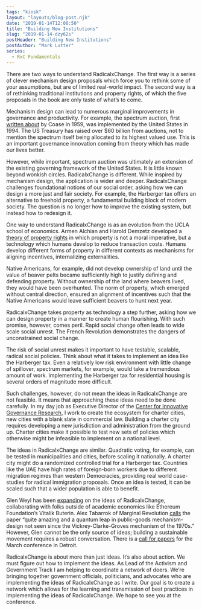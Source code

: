 ```yaml
---
tags: "kiosk"
layout: "layouts/blog-post.njk"
date: "2019-01-14T12:00:50"
title: "Building New Institutions"
slug: "2019-01-14-dzy62s"
postHeader: "Building New Institutions"
postAuthor: "Mark Lutter"
series:
  - RxC Fundamentals
---
```


There are two ways to understand RadicalxChange. The first way is a series of clever mechanism design proposals which force you to rethink some of your assumptions, but are of limited real-world impact. The second way is a of rethinking traditional institutions and property rights, of which the five proposals in the book are only taste of what’s to come.

Mechanism design can lead to numerous marginal improvements in governance and productivity. For example, the spectrum auction, first [written about](https://www.jstor.org/stable/724927) by Coase in 1959, was implemented by the United States in 1994. The US Treasury has raised over \$60 billion from auctions, not to mention the spectrum itself being allocated to its highest valued use. This is an important governance innovation coming from theory which has made our lives better.

However, while important, spectrum auction was ultimately an extension of the existing governing framework of the United States. It is little known beyond wonkish circles. RadicalxChange is different. While inspired by mechanism design, the application is wider and deeper. RadicalxChange challenges foundational notions of our social order, asking how we can design a more just and fair society. For example, the Harberger tax offers an alternative to freehold property, a fundamental building block of modern society. The question is no longer how to improve the existing system, but instead how to redesign it.

One way to understand RadicalxChange is as an evolution from the UCLA school of economics. Armen Alchian and Harold Demzetz developed a [theory of property rights](https://econ.ucsb.edu/~tedb/Courses/Ec100C/Readings/Demsetz_Property_Rights.pdf) in which property is not a moral imperative, but a technology which humans develop to reduce transaction costs. Humans develop different forms of property in different contexts as mechanisms for aligning incentives, internalizing externalities.

Native Americans, for example, did not develop ownership of land until the value of beaver pelts became sufficiently high to justify defining and defending property. Without ownership of the land where beavers lived, they would have been overhunted. The norm of property, which emerged without central direction, ensured an alignment of incentives such that the Native Americans would leave sufficient beavers to hunt next year.

RadicalxChange takes property as technology a step further, asking how we can design property in a manner to create human flourishing. With such promise, however, comes peril. Rapid social change often leads to wide scale social unrest. The French Revolution demonstrates the dangers of unconstrained social change.

The risk of social unrest makes it important to have testable, scalable, radical social policies. Think about what it takes to implement an idea like the Harberger tax. Even a relatively low risk environment with little change of spillover, spectrum markets, for example, would take a tremendous amount of work. Implementing the Harberger tax for residential housing is several orders of magnitude more difficult.

Such challenges, however, do not mean the ideas in RadicalxChange are not feasible. It means that approaching these ideas need to be done carefully. In my day job as Executive Director of the [Center for Innovative Governance Research](https://innovativegovernance.org/), I work to create the ecosystem for charter cities, new cities with a blank slate in commercial law. Building a charter city requires developing a new jurisdiction and administration from the ground up. Charter cities make it possible to test new sets of policies which otherwise might be infeasible to implement on a national level.

The ideas in RadicalxChange are similar. Quadratic voting, for example, can be tested in municipalities and cities, before scaling it nationally. A charter city might do a randomized controlled trial for a Harberger tax. Countries like the UAE have high rates of foreign-born workers due to different migration regimes than western Democracies, providing real world case-studies for radical immigration proposals. Once an idea is tested, it can be scaled such that a wider population is able to benefit.

Glen Weyl has been [expanding](https://papers.ssrn.com/sol3/papers.cfm?abstract_id=3243656) on the ideas of RadicalxChange, collaborating with folks outside of academic economics like Ethereum Foundation’s Vitalik Buterin. Alex Tabarrok of Marginal Revolution [calls](https://marginalrevolution.com/marginalrevolution/2018/09/liberal-radicalism-mechanism-producing-public-goods.html) the paper “quite amazing and a quantum leap in public-goods mechanism-design not seen since the Vickrey-Clarke-Groves mechanism of the 1970s.” However, Glen cannot be the only source of ideas; building a sustainable movement requires a robust conversation. There is a [call for papers](/blog/posts/2018-11-27-0vdrny/) for the March conference in Detroit.

RadicalxChange is about more than just ideas. It’s also about action. We must figure out how to implement the ideas. As Lead of the Activism and Government Track I am helping to coordinate a network of doers. We’re bringing together government officials, politicians, and advocates who are implementing the ideas of RadicalxChange as I write. Our goal is to create a network which allows for the learning and transmission of best practices in implementing the ideas of RadicalxChange. We hope to see you at the conference.
